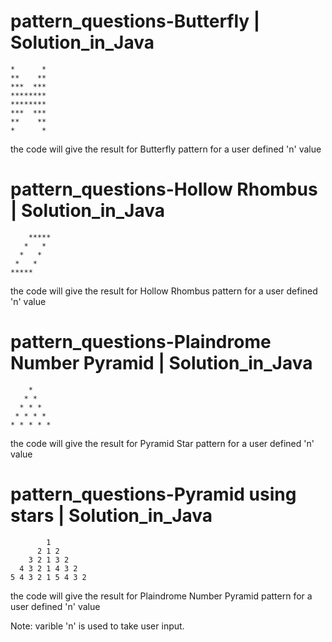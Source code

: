 # pattern_questions-Butterfly | Solution_in_Java


    *      *
    **    **
    ***  ***
    ********
    ********
    ***  ***
    **    **
    *      *

the code will give the result for Butterfly pattern for a user defined 'n' value


# pattern_questions-Hollow Rhombus | Solution_in_Java

        *****
       *   *
      *   *
     *   *
    *****

the code will give the result for Hollow Rhombus pattern for a user defined 'n' value


# pattern_questions-Plaindrome Number Pyramid  | Solution_in_Java


        * 
       * * 
      * * * 
     * * * * 
    * * * * * 

the code will give the result for Pyramid Star pattern for a user defined 'n' value


# pattern_questions-Pyramid using stars | Solution_in_Java

            1 
          2 1 2 
        3 2 1 3 2 
      4 3 2 1 4 3 2 
    5 4 3 2 1 5 4 3 2 

the code will give the result for Plaindrome Number Pyramid pattern for a user defined 'n' value

Note: varible 'n' is used to take user input.

